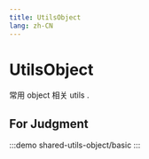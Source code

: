 ```yaml
--- 
title: UtilsObject
lang: zh-CN
---
```


# UtilsObject

常用 object 相关 utils .


## For Judgment

:::demo 
shared-utils-object/basic
:::

